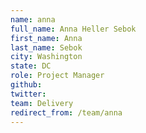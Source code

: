 ```yaml
---
name: anna
full_name: Anna Heller Sebok
first_name: Anna
last_name: Sebok
city: Washington
state: DC
role: Project Manager
github: 
twitter: 
team: Delivery
redirect_from: /team/anna
---
```

